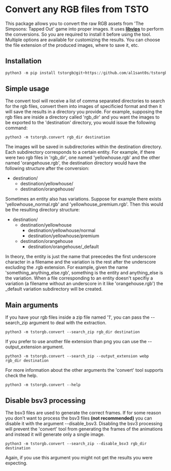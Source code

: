 # Convert any RGB files from TSTO

This package allows you to convert the raw RGB assets from 'The Simpsons: Tapped Out' game into proper images.
It uses [**libvips**](https://www.libvips.org/) to perform the conversions. So you are required to install it before using the tool. Multiple options are available for customizing the results. You can choose the file extension of the produced images, where to save it, etc.

## Installation

```python
python3 -m pip install tstorgb@git+https://github.com/al1sant0s/tstorgb
```

## Simple usage

The convert tool will receive a list of comma separated directories to search for the rgb files, convert them into images of specificied format and then
it will save the results in a directory you provide. For example, supposing the rgb files are inside a directory called 'rgb_dir' and you want the images to be exported
to the 'destination' directory, you would issue the following command:

```
python3 -m tstorgb.convert rgb_dir destination
```

The images will be saved in subdirectories within the destination directory. Each subdirectory corresponds to a certain entity. For example, if there were two rgb files in 'rgb_dir', one named
'yellowhouse.rgb' and the other named 'orangehouse.rgb', the destination directory would have the following structure after the conversion:

- destination/
  - destination/yellowhouse/
  - destination/orangehouse/

Sometimes an entity also has variations. Suppose for example there exists 'yellowhouse_normal.rgb' and 'yellowhouse_premium.rgb'. Then this would be the resulting directory structure:

- destination/
  - destination/yellowhouse
    - destination/yellowhouse/normal
    - destination/yellowhouse/premium
  - destination/orangehouse
    - destination/orangehouse/_default

In theory, the entity is just the name that preecedes the first underscore character in a filename and the variation is the rest after the underscore excluding the .rgb extension.
For example, given the name 'something_anything_else.rgb', something is the entity and anything_else is the variation.
When a file corresponding to an entity doesn't specifiy a variation (a filename without an underscore in it like 'orangehouse.rgb') the _default variation subdirectory will be created.

## Main arguments

If you have your rgb files inside a zip file named '1', you can pass the --search_zip argument to deal with the extraction.

```
python3 -m tstorgb.convert --search_zip rgb_dir destination
```

If you prefer to use another file extension than png you can use the --output_extension argument.

```
python3 -m tstorgb.convert --search_zip --output_extension webp rgb_dir destination
```

For more information about the other arguments the 'convert' tool supports check the help.

```
python3 -m tstorgb.convert --help
```

## Disable bsv3 processing

The bsv3 files are used to generate the correct frames. If for some reason you don't want to process the bsv3 files **(not recommended)** you can disable it with the argument --disable_bsv3.
Disabling the bsv3 processing will prevent the 'convert' tool from generating the frames of the animations and instead it will generate only a single image.

```
python3 -m tstorgb.convert --search_zip --disable_bsv3 rgb_dir destination
```

Again, if you use this argument you might not get the results you were expecting.
